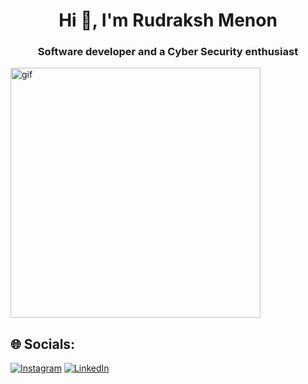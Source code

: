 <h1 align="center">Hi 👋, I'm Rudraksh Menon</h1>
<h3 align="center">Software developer and a Cyber Security enthusiast</h3>
<img src="https://user-images.githubusercontent.com/74038190/225813708-98b745f2-7d22-48cf-9150-083f1b00d6c9.gif" alt="gif" display="block" margin="auto 0" width="400px">

## 🌐 Socials:
[![Instagram](https://img.shields.io/badge/Instagram-%23E4405F.svg?logo=Instagram&logoColor=white)](https://instagram.com/rudraksh_menon) [![LinkedIn](https://img.shields.io/badge/LinkedIn-%230077B5.svg?logo=linkedin&logoColor=white)](https://linkedin.com/in/rudraksh-menon) 

